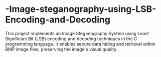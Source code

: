 # -Image-steganography-using-LSB-Encoding-and-Decoding
This project implements an Image Steganography System using Least Significant Bit (LSB) encoding and decoding techniques in the C programming language. It enables secure data hiding and retrieval within BMP image files, preserving the image's visual quality.
